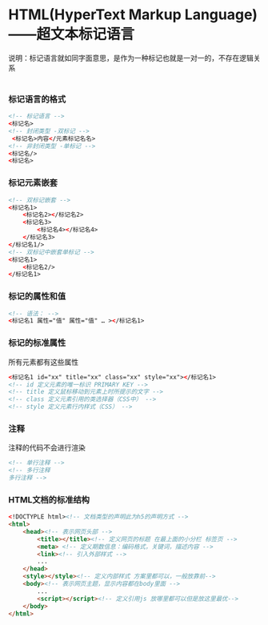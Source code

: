 # HTML(HyperText Markup Language)——超文本标记语言
说明：标记语言就如同字面意思，是作为一种标记也就是一对一的，不存在逻辑关系
<br><br>
### 标记语言的格式
``` html
<!-- 标记语言 -->
<标记名>
<!-- 封闭类型 -双标记 -->
 <标记名>内容</元素标记名名>
<!-- 非封闭类型 -单标记 -->
<标记名/>
<标记名>
```
### 标记元素嵌套
``` html
<!-- 双标记嵌套 -->
<标记名1>
    <标记名2></标记名2>
    <标记名3>
        <标记名4></标记名4>
    </标记名3>
</标记名1/>
<!-- 双标记中嵌套单标记 -->
<标记名1>
    <标记名2/>
</标记名1>
```
### 标记的属性和值
``` html
<!-- 语法： -->
<标记名1 属性="值" 属性="值" … ></标记名1>
```
### 标记的标准属性
所有元素都有这些属性
``` html
<标记名1 id="xx" title="xx" class="xx" style="xx"></标记名1>
<!-- id 定义元素的唯一标识 PRIMARY KEY -->
<!-- title 定义鼠标移动到元素上时所提示的文字 -->
<!-- class 定义元素引用的类选择器（CSS中） -->
<!-- style 定义元素行内样式（CSS） -->
```
### 注释
注释的代码不会进行渲染
``` html
<!-- 单行注释 -->
<!-- 多行注释
多行注释 -->
```
### HTML文档的标准结构
``` html
<!DOCTYPLE html><!-- 文档类型的声明此为h5的声明方式 -->
<html>
    <head><!-- 表示网页头部 -->
        <title></title><!-- 定义网页的标题 在最上面的小分栏 标签页 -->
        <meta> <!-- 定义期数信息：编码格式，关键词，描述内容 -->
        <link><!-- 引入外部样式 -->
        ...
    </head>
    <style></style><!-- 定义内部样式 方案里都可以，一般放靠前-->
    <body><!-- 表示网页主题，显示内容都在body里面 -->
        ...
        <script></script><!-- 定义引用js 放哪里都可以但是放这里最优-->
    </body>
</html>
```
